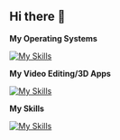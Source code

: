 ## Hi there 👋

<!--
**MunaAlaneme/MunaAlaneme** is a ✨ _special_ ✨ repository because its `README.md` (this file) appears on your GitHub profile.

Here are some ideas to get you started:

- 🔭 I’m currently working on ...
- 🌱 I’m currently learning ...
- 👯 I’m looking to collaborate on ...
- 🤔 I’m looking for help with ...
- 💬 Ask me about ...
- 📫 How to reach me: ...
- 😄 Pronouns: ...
- ⚡ Fun fact: ...
-->

**My Operating Systems**

[![My Skills](https://skillicons.dev/icons?i=windows,ubuntu,apple)](https://skillicons.dev)

**My Video Editing/3D Apps**

[![My Skills](https://skillicons.dev/icons?i=vegaspro,blender,premiere)](https://skillicons.dev)

**My Skills**

[![My Skills](https://skillicons.dev/icons?i=js,html,css,python,c,cpp,swift,lua,java,unity,blender)](https://skillicons.dev)

